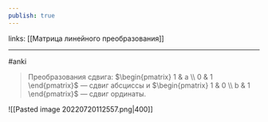 ```yaml
---
publish: true
---
```

links: [[Матрица линейного преобразования]]

---
 #anki

> Преобразования сдвига: $\begin{pmatrix} 1 & a \\ 0 & 1 \end{pmatrix}$ — сдвиг абсциссы и $\begin{pmatrix} 1 & 0 \\ b & 1 \end{pmatrix}$ — сдвиг ординаты.

![[Pasted image 20220720112557.png|400]]